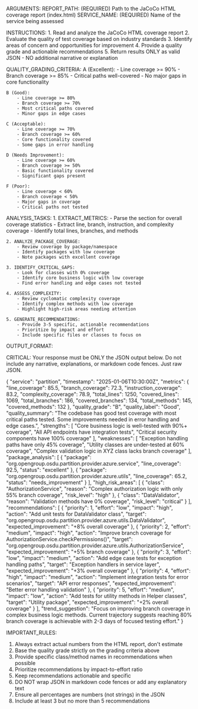 ARGUMENTS:
    REPORT_PATH: (REQUIRED) Path to the JaCoCo HTML coverage report (index.html)
    SERVICE_NAME: (REQUIRED) Name of the service being assessed

INSTRUCTIONS:
    1. Read and analyze the JaCoCo HTML coverage report
    2. Evaluate the quality of test coverage based on industry standards
    3. Identify areas of concern and opportunities for improvement
    4. Provide a quality grade and actionable recommendations
    5. Return results ONLY as valid JSON - NO additional narrative or explanation

QUALITY_GRADING_CRITERIA:
    A (Excellent):
        - Line coverage >= 90%
        - Branch coverage >= 85%
        - Critical paths well-covered
        - No major gaps in core functionality

    B (Good):
        - Line coverage >= 80%
        - Branch coverage >= 70%
        - Most critical paths covered
        - Minor gaps in edge cases

    C (Acceptable):
        - Line coverage >= 70%
        - Branch coverage >= 60%
        - Core functionality covered
        - Some gaps in error handling

    D (Needs Improvement):
        - Line coverage >= 60%
        - Branch coverage >= 50%
        - Basic functionality covered
        - Significant gaps present

    F (Poor):
        - Line coverage < 60%
        - Branch coverage < 50%
        - Major gaps in coverage
        - Critical paths not tested

ANALYSIS_TASKS:
    1. EXTRACT_METRICS:
        - Parse the <tfoot> section for overall coverage statistics
        - Extract line, branch, instruction, and complexity coverage
        - Identify total lines, branches, and methods

    2. ANALYZE_PACKAGE_COVERAGE:
        - Review coverage by package/namespace
        - Identify packages with low coverage
        - Note packages with excellent coverage

    3. IDENTIFY_CRITICAL_GAPS:
        - Look for classes with 0% coverage
        - Identify core business logic with low coverage
        - Find error handling and edge cases not tested

    4. ASSESS_COMPLEXITY:
        - Review cyclomatic complexity coverage
        - Identify complex methods with low coverage
        - Highlight high-risk areas needing attention

    5. GENERATE_RECOMMENDATIONS:
        - Provide 3-5 specific, actionable recommendations
        - Prioritize by impact and effort
        - Include specific files or classes to focus on

OUTPUT_FORMAT:

CRITICAL: Your response must be ONLY the JSON output below. Do not include any narrative, explanations, or markdown code fences. Just raw JSON.

{
  "service": "partition",
  "timestamp": "2025-01-06T10:30:00Z",
  "metrics": {
    "line_coverage": 85.5,
    "branch_coverage": 72.3,
    "instruction_coverage": 83.2,
    "complexity_coverage": 78.9,
    "total_lines": 1250,
    "covered_lines": 1069,
    "total_branches": 186,
    "covered_branches": 134,
    "total_methods": 145,
    "covered_methods": 132
  },
  "quality_grade": "B",
  "quality_label": "Good",
  "quality_summary": "The codebase has good test coverage with most critical paths tested. Some improvements needed in error handling and edge cases.",
  "strengths": [
    "Core business logic is well-tested with 90%+ coverage",
    "All API endpoints have integration tests",
    "Critical security components have 100% coverage"
  ],
  "weaknesses": [
    "Exception handling paths have only 45% coverage",
    "Utility classes are under-tested at 60% coverage",
    "Complex validation logic in XYZ class lacks branch coverage"
  ],
  "package_analysis": [
    {
      "package": "org.opengroup.osdu.partition.provider.azure.service",
      "line_coverage": 92.5,
      "status": "excellent"
    },
    {
      "package": "org.opengroup.osdu.partition.provider.azure.utils",
      "line_coverage": 65.2,
      "status": "needs_improvement"
    }
  ],
  "high_risk_areas": [
    {
      "class": "AuthorizationService",
      "reason": "Complex authorization logic with only 55% branch coverage",
      "risk_level": "high"
    },
    {
      "class": "DataValidator",
      "reason": "Validation methods have 0% coverage",
      "risk_level": "critical"
    }
  ],
  "recommendations": [
    {
      "priority": 1,
      "effort": "low",
      "impact": "high",
      "action": "Add unit tests for DataValidator class",
      "target": "org.opengroup.osdu.partition.provider.azure.utils.DataValidator",
      "expected_improvement": "+8% overall coverage"
    },
    {
      "priority": 2,
      "effort": "medium",
      "impact": "high",
      "action": "Improve branch coverage for AuthorizationService.checkPermissions()",
      "target": "org.opengroup.osdu.partition.provider.azure.utils.AuthorizationService",
      "expected_improvement": "+5% branch coverage"
    },
    {
      "priority": 3,
      "effort": "low",
      "impact": "medium",
      "action": "Add edge case tests for exception handling paths",
      "target": "Exception handlers in service layer",
      "expected_improvement": "+3% overall coverage"
    },
    {
      "priority": 4,
      "effort": "high",
      "impact": "medium",
      "action": "Implement integration tests for error scenarios",
      "target": "API error responses",
      "expected_improvement": "Better error handling validation"
    },
    {
      "priority": 5,
      "effort": "medium",
      "impact": "low",
      "action": "Add tests for utility methods in Helper classes",
      "target": "Utility package",
      "expected_improvement": "+2% overall coverage"
    }
  ],
  "trend_suggestion": "Focus on improving branch coverage in complex business logic methods. Current trajectory suggests reaching 80% branch coverage is achievable with 2-3 days of focused testing effort."
}

IMPORTANT_RULES:
1. Always extract actual numbers from the HTML report, don't estimate
2. Base the quality grade strictly on the grading criteria above
3. Provide specific class/method names in recommendations when possible
4. Prioritize recommendations by impact-to-effort ratio
5. Keep recommendations actionable and specific
6. DO NOT wrap JSON in markdown code fences or add any explanatory text
7. Ensure all percentages are numbers (not strings) in the JSON
8. Include at least 3 but no more than 5 recommendations